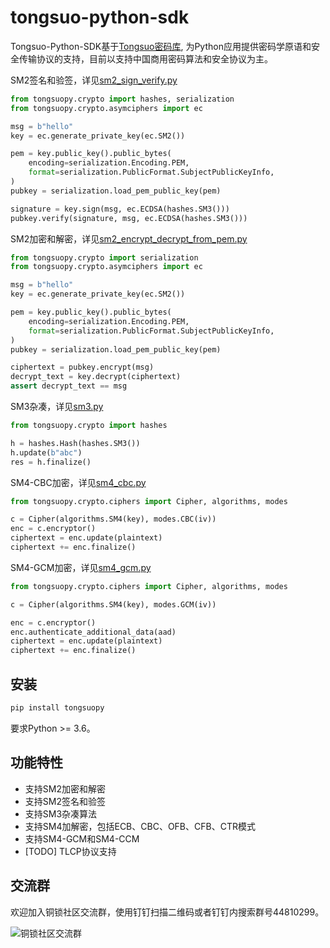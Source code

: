 # tongsuo-python-sdk

Tongsuo-Python-SDK基于[Tongsuo密码库](https://github.com/Tongsuo-Project/Tongsuo), 为Python应用提供密码学原语和安全传输协议的支持，目前以支持中国商用密码算法和安全协议为主。

SM2签名和验签，详见[sm2_sign_verify.py](https://github.com/Tongsuo-Project/tongsuo-python-sdk/blob/main/demos/sm2_sign_verify.py)
```python
from tongsuopy.crypto import hashes, serialization
from tongsuopy.crypto.asymciphers import ec

msg = b"hello"
key = ec.generate_private_key(ec.SM2())

pem = key.public_key().public_bytes(
    encoding=serialization.Encoding.PEM,
    format=serialization.PublicFormat.SubjectPublicKeyInfo,
)
pubkey = serialization.load_pem_public_key(pem)

signature = key.sign(msg, ec.ECDSA(hashes.SM3()))
pubkey.verify(signature, msg, ec.ECDSA(hashes.SM3()))
```


SM2加密和解密，详见[sm2_encrypt_decrypt_from_pem.py](https://github.com/Tongsuo-Project/tongsuo-python-sdk/blob/main/demos/sm2_encrypt_decrypt_from_pem.py)
```python
from tongsuopy.crypto import serialization
from tongsuopy.crypto.asymciphers import ec

msg = b"hello"
key = ec.generate_private_key(ec.SM2())

pem = key.public_key().public_bytes(
    encoding=serialization.Encoding.PEM,
    format=serialization.PublicFormat.SubjectPublicKeyInfo,
)
pubkey = serialization.load_pem_public_key(pem)

ciphertext = pubkey.encrypt(msg)
decrypt_text = key.decrypt(ciphertext)
assert decrypt_text == msg
```


SM3杂凑，详见[sm3.py](https://github.com/Tongsuo-Project/tongsuo-python-sdk/blob/main/demos/sm3.py)
```python
from tongsuopy.crypto import hashes

h = hashes.Hash(hashes.SM3())
h.update(b"abc")
res = h.finalize()
```

SM4-CBC加密，详见[sm4_cbc.py](https://github.com/Tongsuo-Project/tongsuo-python-sdk/blob/main/demos/sm4_cbc.py)
```python
from tongsuopy.crypto.ciphers import Cipher, algorithms, modes

c = Cipher(algorithms.SM4(key), modes.CBC(iv))
enc = c.encryptor()
ciphertext = enc.update(plaintext)
ciphertext += enc.finalize()
```

SM4-GCM加密，详见[sm4_gcm.py](https://github.com/Tongsuo-Project/tongsuo-python-sdk/blob/main/demos/sm4_gcm.py)
```python
from tongsuopy.crypto.ciphers import Cipher, algorithms, modes

c = Cipher(algorithms.SM4(key), modes.GCM(iv))

enc = c.encryptor()
enc.authenticate_additional_data(aad)
ciphertext = enc.update(plaintext)
ciphertext += enc.finalize()
```

## 安装

```bash
pip install tongsuopy
```
要求Python >= 3.6。

## 功能特性

- 支持SM2加密和解密
- 支持SM2签名和验签
- 支持SM3杂凑算法
- 支持SM4加解密，包括ECB、CBC、OFB、CFB、CTR模式
- 支持SM4-GCM和SM4-CCM
- [TODO] TLCP协议支持


## 交流群

欢迎加入铜锁社区交流群，使用钉钉扫描二维码或者钉钉内搜索群号44810299。

![铜锁社区交流群](https://mdn.alipayobjects.com/huamei_uwixg7/afts/img/A*4ag7R5ZF6HAAAAAAAAAAAAAADnyFAQ/original)

